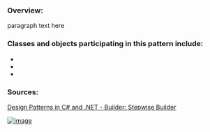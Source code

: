 
### **Overview:**


paragraph text here


### **Classes and objects participating in this pattern include:**

*
*
*

### **Sources:**
[Design Patterns in C# and .NET - Builder: Stepwise Builder](https://www.udemy.com/course/design-patterns-csharp-dotnet/)

[![image](https://github.com/nicholasrwx/GangOfFourPatterns/assets/73451654/6d78a681-a9f9-4895-8e6d-38a77f44a94e)](https://github.com/nicholasrwx/GangOfFourPatterns/tree/main)
